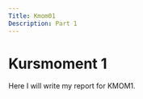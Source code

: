 ```yaml
---
Title: Kmom01
Description: Part 1
---
```


Kursmoment 1
==================

Here I will write my report for KMOM1.
